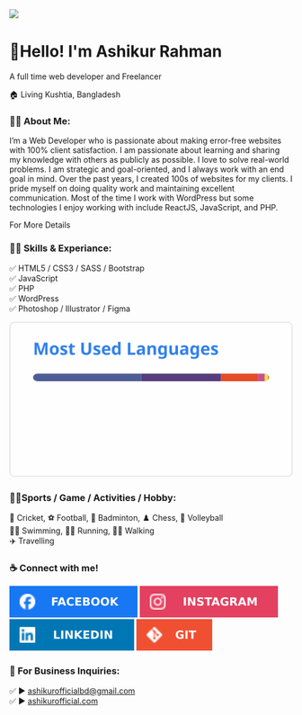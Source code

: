 <img src="https://postimg.cc/bZjytGMV">

# 👋Hello! I'm Ashikur Rahman
<p>A full time web developer and Freelancer</p><p>🏠 Living Kushtia, Bangladesh </p>

### 👨‍🏫 About Me:
<p>I’m a Web Developer who is passionate about making error-free websites with 100% client satisfaction. I am passionate about learning and sharing my knowledge with others as publicly as possible. I love to solve real-world problems. I am strategic and goal-oriented, and I always work with an end goal in mind. Over the past years, I created 100s of websites for my clients. I pride myself on doing quality work and maintaining excellent communication. Most of the time I work with WordPress but some technologies I enjoy working with include ReactJS, JavaScript, and PHP.</p>

<a herf="https://ashikurofficial.com/"> For More Details </a>


### 👨‍💻 Skills & Experiance:
✅ HTML5 / CSS3 / SASS / Bootstrap  
✅ JavaScript   
✅ PHP  
✅ WordPress   
✅ Photoshop / Illustrator / Figma

<img src="./img/skills.svg">



### 🙍‍♂️Sports / Game / Activities / Hobby:
🏏 Cricket, ⚽ Football, 🏸 Badminton, ♟️ Chess, 🏐 Volleyball  
🏊‍♂️ Swimming, 🏃‍♂️ Running, 🚶‍♂️ Walking  
✈️ Travelling



### ☕ Connect with me!
<a href="https://www.facebook.com/ashikurofficialbd"><img src="./img/Facebook.svg"></a>
<a href="https://www.instagram.com/ashikurofficialbd/"><img src="./img/instagram.svg"></a>
<a href="https://www.linkedin.com/in/ashikurofficial/"><img src="./img/linkdIn.svg"></a>
<a href="https://github.com/devashikurbd"><img src="./img/git.svg"></a>

### 📧 For Business Inquiries:
✅ ► ashikurofficialbd@gmail.com   
✅ ► [ashikurofficial.com](https://ashikurofficial.com/)





